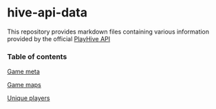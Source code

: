 # hive-api-data

This repository provides markdown files containing various information provided by the
official [PlayHive API](https://api.playhive.com/api/documentation)

### Table of contents
[Game meta](game_meta.md)

[Game maps](game_maps.md)

[Unique players](unique_players.md)